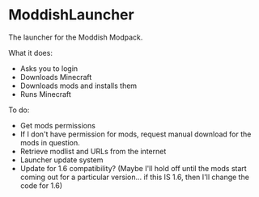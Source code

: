 ModdishLauncher
===============

The launcher for the Moddish Modpack. 

What it does: 
- Asks you to login
- Downloads Minecraft
- Downloads mods and installs them
- Runs Minecraft

To do: 
- Get mods permissions
- If I don't have permission for mods, request manual download for the mods in question.
- Retrieve modlist and URLs from the internet
- Launcher update system
- Update for 1.6 compatibility? (Maybe I'll hold off until the mods start coming out for a particular version... if this IS 1.6, then I'll change the code for 1.6)
